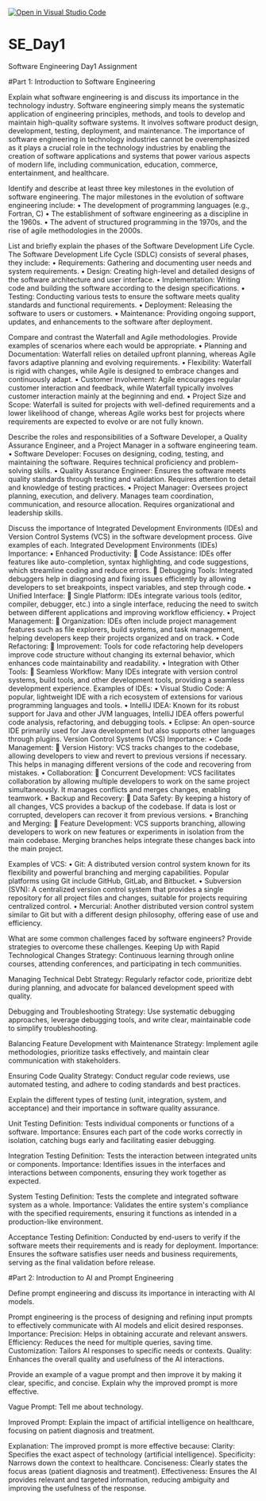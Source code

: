[![Open in Visual Studio Code](https://classroom.github.com/assets/open-in-vscode-2e0aaae1b6195c2367325f4f02e2d04e9abb55f0b24a779b69b11b9e10269abc.svg)](https://classroom.github.com/online_ide?assignment_repo_id=15562149&assignment_repo_type=AssignmentRepo)
# SE_Day1
Software Engineering Day1 Assignment

#Part 1: Introduction to Software Engineering

Explain what software engineering is and discuss its importance in the technology industry.
Software engineering simply means the systematic application of engineering principles, methods, and tools to develop and maintain high-quality software systems. It involves software product design, development, testing, deployment, and maintenance. The importance of software engineering in technology industries cannot be overemphasized as it plays a crucial role in the technology industries by enabling the creation of software applications and systems that power various aspects of modern life, including communication, education, commerce, entertainment, and healthcare.

Identify and describe at least three key milestones in the evolution of software engineering.
The major milestones in the evolution of software engineering include:
•	The development of programming languages (e.g., Fortran, C)
•	The establishment of software engineering as a discipline in the 1960s.
•	The advent of structured programming in the 1970s, and the rise of agile methodologies in the 2000s.


List and briefly explain the phases of the Software Development Life Cycle.
The Software Development Life Cycle (SDLC) consists of several phases, they include:
•	Requirements: Gathering and documenting user needs and system requirements.
•	Design: Creating high-level and detailed designs of the software architecture and user interface.
•	Implementation: Writing code and building the software according to the design specifications.
•	Testing: Conducting various tests to ensure the software meets quality standards and functional requirements.
•	Deployment: Releasing the software to users or customers.
•	Maintenance: Providing ongoing support, updates, and enhancements to the software after deployment.


Compare and contrast the Waterfall and Agile methodologies. Provide examples of scenarios where each would be appropriate.
•	Planning and Documentation: Waterfall relies on detailed upfront planning, whereas Agile favors adaptive planning and evolving requirements.
•	Flexibility: Waterfall is rigid with changes, while Agile is designed to embrace changes and continuously adapt.
•	Customer Involvement: Agile encourages regular customer interaction and feedback, while Waterfall typically involves customer interaction mainly at the beginning and end.
•	Project Size and Scope: Waterfall is suited for projects with well-defined requirements and a lower likelihood of change, whereas Agile works best for projects where requirements are expected to evolve or are not fully known.


Describe the roles and responsibilities of a Software Developer, a Quality Assurance Engineer, and a Project Manager in a software engineering team.
•	Software Developer: Focuses on designing, coding, testing, and maintaining the software. Requires technical proficiency and problem-solving skills.
•	Quality Assurance Engineer: Ensures the software meets quality standards through testing and validation. Requires attention to detail and knowledge of testing practices.
•	Project Manager: Oversees project planning, execution, and delivery. Manages team coordination, communication, and resource allocation. Requires organizational and leadership skills.


Discuss the importance of Integrated Development Environments (IDEs) and Version Control Systems (VCS) in the software development process. Give examples of each.
Integrated Development Environments (IDEs)
Importance:
•	Enhanced Productivity:
	Code Assistance: IDEs offer features like auto-completion, syntax highlighting, and code suggestions, which streamline coding and reduce errors.
	Debugging Tools: Integrated debuggers help in diagnosing and fixing issues efficiently by allowing developers to set breakpoints, inspect variables, and step through code.
•	Unified Interface:
	Single Platform: IDEs integrate various tools (editor, compiler, debugger, etc.) into a single interface, reducing the need to switch between different applications and improving workflow efficiency.
•	Project Management:
	Organization: IDEs often include project management features such as file explorers, build systems, and task management, helping developers keep their projects organized and on track.
•	Code Refactoring:
	Improvement: Tools for code refactoring help developers improve code structure without changing its external behavior, which enhances code maintainability and readability.
•	Integration with Other Tools:
	Seamless Workflow: Many IDEs integrate with version control systems, build tools, and other development tools, providing a seamless development experience.
Examples of IDEs:
•	Visual Studio Code: A popular, lightweight IDE with a rich ecosystem of extensions for various programming languages and tools.
•	IntelliJ IDEA: Known for its robust support for Java and other JVM languages, IntelliJ IDEA offers powerful code analysis, refactoring, and debugging tools.
•	Eclipse: An open-source IDE primarily used for Java development but also supports other languages through plugins.
Version Control Systems (VCS)
Importance:
•	Code Management:
	Version History: VCS tracks changes to the codebase, allowing developers to view and revert to previous versions if necessary. This helps in managing different versions of the code and recovering from mistakes.
•	Collaboration:
	Concurrent Development: VCS facilitates collaboration by allowing multiple developers to work on the same project simultaneously. It manages conflicts and merges changes, enabling teamwork.
•	Backup and Recovery:
	Data Safety: By keeping a history of all changes, VCS provides a backup of the codebase. If data is lost or corrupted, developers can recover it from previous versions.
•	Branching and Merging:
	Feature Development: VCS supports branching, allowing developers to work on new features or experiments in isolation from the main codebase. Merging branches helps integrate these changes back into the main project.

Examples of VCS:
•	Git: A distributed version control system known for its flexibility and powerful branching and merging capabilities. Popular platforms using Git include GitHub, GitLab, and Bitbucket.
•	Subversion (SVN): A centralized version control system that provides a single repository for all project files and changes, suitable for projects requiring centralized control.
•	Mercurial: Another distributed version control system similar to Git but with a different design philosophy, offering ease of use and efficiency.


What are some common challenges faced by software engineers? Provide strategies to overcome these challenges.
Keeping Up with Rapid Technological Changes
Strategy: Continuous learning through online courses, attending conferences, and participating in tech communities.

Managing Technical Debt
Strategy: Regularly refactor code, prioritize debt during planning, and advocate for balanced development speed with quality.

Debugging and Troubleshooting
Strategy: Use systematic debugging approaches, leverage debugging tools, and write clear, maintainable code to simplify troubleshooting.

Balancing Feature Development with Maintenance
Strategy: Implement agile methodologies, prioritize tasks effectively, and maintain clear communication with stakeholders.

Ensuring Code Quality
Strategy: Conduct regular code reviews, use automated testing, and adhere to coding standards and best practices.

Explain the different types of testing (unit, integration, system, and acceptance) and their importance in software quality assurance.

Unit Testing
Definition: Tests individual components or functions of a software.
Importance: Ensures each part of the code works correctly in isolation, catching bugs early and facilitating easier debugging.

Integration Testing
Definition: Tests the interaction between integrated units or components.
Importance: Identifies issues in the interfaces and interactions between components, ensuring they work together as expected.

System Testing
Definition: Tests the complete and integrated software system as a whole.
Importance: Validates the entire system's compliance with the specified requirements, ensuring it functions as intended in a production-like environment.

Acceptance Testing
Definition: Conducted by end-users to verify if the software meets their requirements and is ready for deployment.
Importance: Ensures the software satisfies user needs and business requirements, serving as the final validation before release.

#Part 2: Introduction to AI and Prompt Engineering


Define prompt engineering and discuss its importance in interacting with AI models.

Prompt engineering is the process of designing and refining input prompts to effectively communicate with AI models and elicit desired responses.
Importance:
Precision: Helps in obtaining accurate and relevant answers.
Efficiency: Reduces the need for multiple queries, saving time.
Customization: Tailors AI responses to specific needs or contexts.
Quality: Enhances the overall quality and usefulness of the AI interactions.


Provide an example of a vague prompt and then improve it by making it clear, specific, and concise. Explain why the improved prompt is more effective.

Vague Prompt:
Tell me about technology.

Improved Prompt:
Explain the impact of artificial intelligence on healthcare, focusing on patient diagnosis and treatment.

Explanation:
The improved prompt is more effective because:
Clarity: Specifies the exact aspect of technology (artificial intelligence).
Specificity: Narrows down the context to healthcare.
Conciseness: Clearly states the focus areas (patient diagnosis and treatment).
Effectiveness: Ensures the AI provides relevant and targeted information, reducing ambiguity and improving the usefulness of the response.
